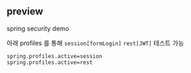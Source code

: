 ## preview

spring security demo

아래 profiles 를 통해 `session[formLogin]` `rest[JWT]` 테스트 가능  

```
spring.profiles.active=session
spring.profiles.active=rest
```